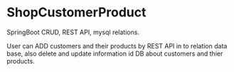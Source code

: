 # ShopCustomerProduct
SpringBoot CRUD, REST API, mysql relations.

User can ADD customers and their products by REST API in to relation data base, also delete and update information id DB about customers and thier products.
